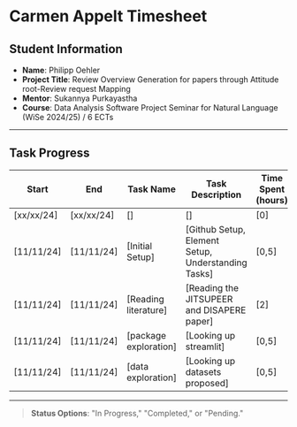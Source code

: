 # Carmen Appelt Timesheet

## Student Information
- **Name**: Philipp Oehler
- **Project Title**: Review Overview Generation for papers through Attitude root-Review request Mapping 
- **Mentor**: Sukannya Purkayastha
- **Course**: Data Analysis Software Project Seminar for Natural Language (WiSe 2024/25) / 6 ECTs

---

## Task Progress

| Start      | End        | Task Name            | Task Description                                     | Time Spent (hours) | Status      |
|------------|------------|----------------------|------------------------------------------------------|--------------------|-------------|
| [xx/xx/24] | [xx/xx/24] | []                   | []                                                   | [0]                | [Completed] |
| [11/11/24] | [11/11/24] | [Initial Setup]      | [Github Setup, Element Setup, Understanding Tasks]   | [0,5]              | [Completed] |
| [11/11/24] | [11/11/24] | [Reading literature] | [Reading the JITSUPEER and DISAPERE paper]           | [2]                | [Completed] |
| [11/11/24] | [11/11/24] | [package exploration]| [Looking up streamlit]                               | [0,5]              | [Completed] |
| [11/11/24] | [11/11/24] | [data exploration]   | [Looking up datasets proposed]                       | [0,5]              | [Completed] |


---

> **Status Options**: "In Progress," "Completed," or "Pending."
